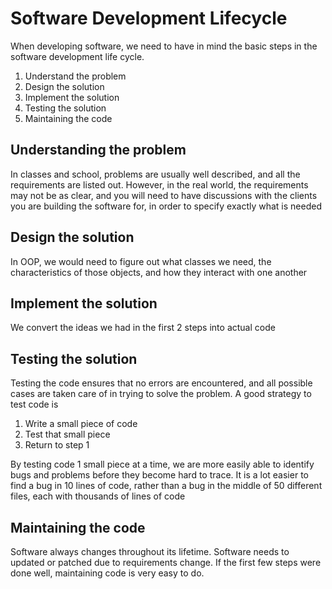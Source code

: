 # Software Development Lifecycle

When developing software, we need to have in mind the basic steps in the software development life cycle.

1. Understand the problem
2. Design the solution
3. Implement the solution
4. Testing the solution
5. Maintaining the code

## Understanding the problem

In classes and school, problems are usually well described, and all the requirements are listed out. However, in the real world, the requirements may not be as clear, and you will need to have discussions with the clients you are building the software for, in order to specify exactly what is needed

## Design the solution

In OOP, we would need to figure out what classes we need, the characteristics of those objects, and how they interact with one another

## Implement the solution

We convert the ideas we had in the first 2 steps into actual code

## Testing the solution

Testing the code ensures that no errors are encountered, and all possible cases are taken care of in trying to solve the problem. A good strategy to test code is
1. Write a small piece of code
2. Test that small piece
3. Return to step 1

By testing code 1 small piece at a time, we are more easily able to identify bugs and problems before they become hard to trace. It is a lot easier to find a bug in 10 lines of code, rather than a bug in the middle of 50 different files, each with thousands of lines of code

## Maintaining the code

Software always changes throughout its lifetime. Software needs to updated or patched due to requirements change. If the first few steps were done well, maintaining code is very easy to do.